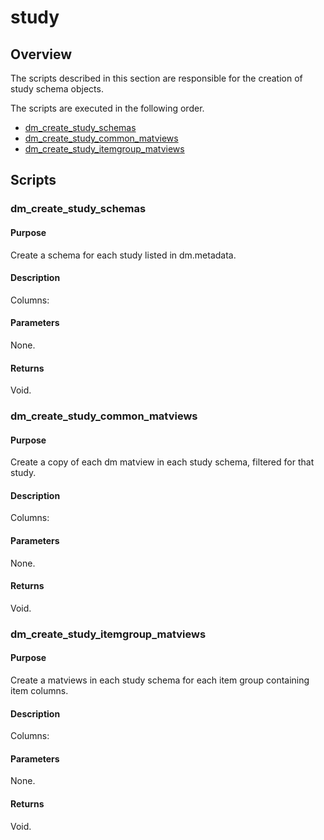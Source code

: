 # study

## Overview
The scripts described in this section are responsible for the creation of 
study schema objects.

The scripts are executed in the following order.

- [dm_create_study_schemas](#dm_create_study_schemas)
- [dm_create_study_common_matviews](#dm_create_study_common_matviews)
- [dm_create_study_itemgroup_matviews](#dm_create_study_itemgroup_matviews)

## Scripts

### dm_create_study_schemas

#### Purpose
Create a schema for each study listed in dm.metadata.

#### Description


Columns:


#### Parameters
None.

#### Returns
Void.

### dm_create_study_common_matviews

#### Purpose
Create a copy of each dm matview in each study schema, filtered for that study.

#### Description


Columns:


#### Parameters
None.

#### Returns
Void.

### dm_create_study_itemgroup_matviews

#### Purpose
Create a matviews in each study schema for each item group containing item columns.

#### Description


Columns:


#### Parameters
None.

#### Returns
Void.